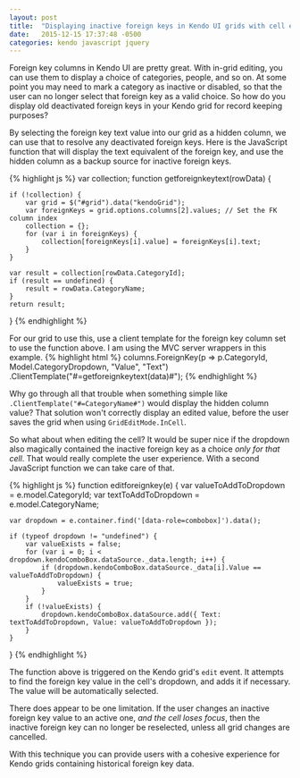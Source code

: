 ```yaml
---
layout: post
title:  "Displaying inactive foreign keys in Kendo UI grids with cell editing"
date:   2015-12-15 17:37:48 -0500
categories: kendo javascript jquery
---
```

Foreign key columns in Kendo UI are pretty great. With in-grid editing, you can use them to display a choice of categories, people, and so on.  At some point you may need to mark a category as inactive or disabled, so that the user can no longer select that foreign key as a valid choice. So how do you display old deactivated foreign keys in your Kendo grid for record keeping purposes?

By selecting the foreign key text value into our grid as a hidden column, we can use that to resolve any deactivated foreign keys.  Here is the JavaScript function that will display the text equivalent of the foreign key, and use the hidden column as a backup source for inactive foreign keys.

{% highlight js %}
var collection;
function getforeignkeytext(rowData) {

    if (!collection) {
        var grid = $("#grid").data("kendoGrid");
        var foreignKeys = grid.options.columns[2].values; // Set the FK column index
        collection = {};
        for (var i in foreignKeys) {
            collection[foreignKeys[i].value] = foreignKeys[i].text;
        }
    }

    var result = collection[rowData.CategoryId];
    if (result == undefined) {
        result = rowData.CategoryName;
    }
    return result;
}
{% endhighlight %}

For our grid to use this, use a client template for the foreign key column set to use the function above. I am using the MVC server wrappers in this example.
{% highlight html %}
columns.ForeignKey(p => p.CategoryId, Model.CategoryDropdown, "Value", "Text")
       .ClientTemplate("#=getforeignkeytext(data)#");
{% endhighlight %}

Why go through all that trouble when something simple like `.ClientTemplate("#=CategoryName#")` would display the hidden column value? That solution won't correctly display an edited value, before the user saves the grid when using `GridEditMode.InCell`.

So what about when editing the cell? It would be super nice if the dropdown also magically contained the inactive foreign key as a choice _only for that cell_. That would really complete the user experience.  With a second JavaScript function we can take care of that.

{% highlight js %}
function editforeignkey(e) {
    var valueToAddToDropdown = e.model.CategoryId;
    var textToAddToDropdown = e.model.CategoryName;

    var dropdown = e.container.find('[data-role=combobox]').data();

    if (typeof dropdown != "undefined") {
        var valueExists = false;
        for (var i = 0; i < dropdown.kendoComboBox.dataSource._data.length; i++) {
            if (dropdown.kendoComboBox.dataSource._data[i].Value == valueToAddToDropdown) {
                valueExists = true;
            }
        }
        if (!valueExists) {
            dropdown.kendoComboBox.dataSource.add({ Text: textToAddToDropdown, Value: valueToAddToDropdown });
        }
    }
}
{% endhighlight %}

The function above is triggered on the Kendo grid's `edit` event. It attempts to find the foreign key value in the cell's dropdown, and adds it if necessary. The value will be automatically selected.

There does appear to be one limitation. If the user changes an inactive foreign key value to an active one, _and the cell loses focus_, then the inactive foreign key can no longer be reselected, unless all grid changes are cancelled.

With this technique you can provide users with a cohesive experience for Kendo grids containing historical foreign key data.
